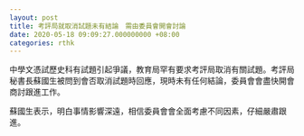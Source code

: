 ```yaml
---
layout: post
title: 考評局就取消試題未有結論　需由委員會開會討論
date: 2020-05-18 09:09:27.000000000 +08:00
categories: rthk
---
```


中學文憑試歷史科有試題引起爭議，教育局罕有要求考評局取消有關試題。考評局秘書長蘇國生被問到會否取消試題時回應，現時未有任何結論，委員會會盡快開會商討跟進工作。

蘇國生表示，明白事情影響深遠，相信委員會會全面考慮不同因素，仔細嚴肅跟進。

